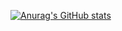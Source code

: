 [![Anurag's GitHub stats](https://github-readme-stats.vercel.app/api?username=wadadones)](https://github.com/anuraghazra/github-readme-stats)
